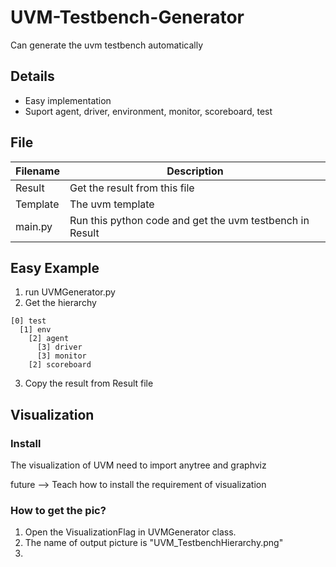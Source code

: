 # UVM-Testbench-Generator
 Can generate the uvm testbench automatically

## Details
- Easy implementation
- Suport agent, driver, environment, monitor, scoreboard, test

## File
|Filename | Description|
|-        | -|
|Result   | Get the result from this file|
|Template | The uvm template|
|main.py  | Run this python code and get the uvm testbench in Result |

## Easy Example

1. run UVMGenerator.py
2. Get the hierarchy 
```
[0] test
  [1] env
    [2] agent
      [3] driver
      [3] monitor
    [2] scoreboard
```
3. Copy the result from Result file


## Visualization
### Install
The visualization of UVM need to import anytree and graphviz

future --> Teach how to install the requirement of visualization

### How to get the pic?
1. Open the VisualizationFlag in UVMGenerator class.
2. The name of output picture is "UVM_TestbenchHierarchy.png"
3. 
